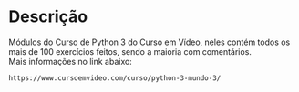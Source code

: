 # Descrição
Módulos do Curso de Python 3 do Curso em Vídeo, neles contém todos os mais de 100 exercícios feitos, sendo a maioria com comentários.  
Mais informações no link abaixo:

    https://www.cursoemvideo.com/curso/python-3-mundo-3/
